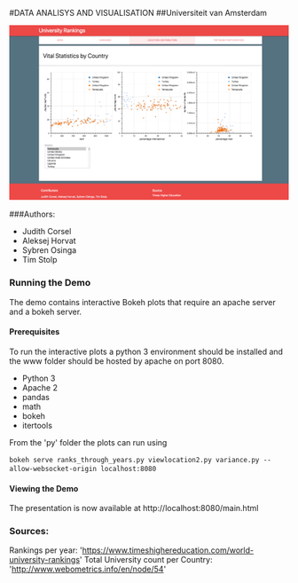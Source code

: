 #DATA ANALISYS AND VISUALISATION
##Universiteit van Amsterdam

![](img/demo.png)

###Authors:
- Judith Corsel
- Aleksej Horvat
- Sybren Osinga
- Tim Stolp

### Running the Demo
The demo contains interactive Bokeh plots that require an apache server and a bokeh server.

#### Prerequisites
To run the interactive plots a python 3 environment should be installed and the www folder should be hosted by apache on port 8080.
- Python 3
- Apache 2
- pandas
- math
- bokeh
- itertools

From the 'py' folder the plots can run using
```
bokeh serve ranks_through_years.py viewlocation2.py variance.py --allow-websocket-origin localhost:8080
```

#### Viewing the Demo
The presentation is now available at http://localhost:8080/main.html

### Sources:
Rankings per year: 'https://www.timeshighereducation.com/world-university-rankings'
Total University count per Country: 'http://www.webometrics.info/en/node/54'
